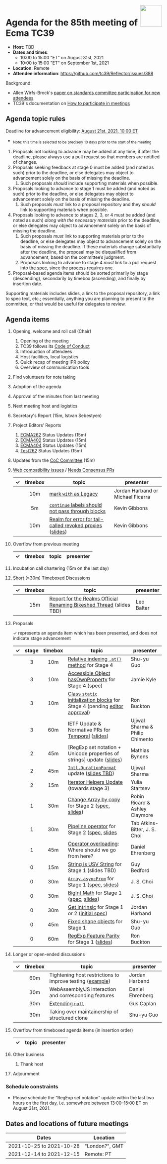 
<img src="../images/Ecma_RVB-003.jpg" align="right" height="70" alt="" />

# Agenda for the 85th meeting of Ecma TC39

- **Host**: TBD
- **Dates and times**:
  - 10:00 to 15:00 "ET" on August 31st, 2021
  - 10:00 to 15:00 "ET" on September 1st, 2021
- **Location**: Remote
- **Attendee information**: https://github.com/tc39/Reflector/issues/388

Background:
- Allen Wirfs-Brock's [paper on standards committee participation for new attendees](http://wirfs-brock.com/allen/files/papers/standpats-asianplop2016.pdf)
- TC39's documentation on [How to participate in meetings](https://github.com/tc39/how-we-work/blob/master/how-to-participate-in-meetings.md)

## Agenda topic rules

Deadline for advancement eligibility: [August 21st, 2021, 10:00 ET](https://www.timeanddate.com/countdown/generic?p0=1440&iso=20210821T14&msg=TC39%20Submission%20deadline)
  - <sub>Note: this time is selected to be precisely 10 days prior to the start of the meeting</sub>

1. Proposals not looking to advance may be added at any time; if after the deadline, please always use a pull request so that members are notified of changes.
1. Proposals seeking feedback at stage 0 must be added (and noted as such) prior to the deadline, or else delegates may object to advancement solely on the basis of missing the deadline.
    1. Such proposals *should* include supporting materials when possible.
1. Proposals looking to advance to stage 1 must be added (and noted as such) prior to the deadline, or else delegates may object to advancement solely on the basis of missing the deadline.
    1. Such proposals *must* link to a proposal repository and they *should* link to supporting materials when possible.
1. Proposals looking to advance to stages 2, 3, or 4 must be added (and noted as such) *along with the necessary materials* prior to the deadline, or else delegates may object to advancement solely on the basis of missing the deadline.
    1. Such proposals *must* link to supporting materials prior to the deadline, or else delegates may object to advancement solely on the basis of missing the deadline. If these materials change substantially after the deadline, the proposal may be disqualified from advancement, based on the committee’s judgment.
    1. Proposals looking to advance to stage 4 *must* link to a pull request into [the spec](https://github.com/tc39/ecma262), since the [process](https://tc39.github.io/process-document/) requires one.
1. Proposal-based agenda items should be sorted primarily by stage (descending), secondarily by timebox (ascending), and finally by insertion date.

Supporting materials includes slides, a link to the proposal repository, a link to spec text, etc.; essentially, anything you are planning to present to the committee, or that would be useful for delegates to review.

## Agenda items

1. Opening, welcome and roll call (Chair)
    1. Opening of the meeting
    1. TC39 follows its [Code of Conduct](https://tc39.github.io/code-of-conduct/)
    1. Introduction of attendees
    1. Host facilities, local logistics
    1. Quick recap of meeting IPR policy
    1. Overview of communication tools
1. Find volunteers for note taking
1. Adoption of the agenda
1. Approval of the minutes from last meeting
1. Next meeting host and logistics
1. Secretary's Report (15m, Istvan Sebestyen)
1. Project Editors’ Reports
    1. [ECMA262](https://github.com/tc39/ecma262) Status Updates (15m)
    1. [ECMA402](https://github.com/tc39/ecma402) Status Updates (15m)
    1. [ECMA404](https://www.ecma-international.org/publications/standards/Ecma-404.htm) Status Updates (15m)
    1. [Test262](https://github.com/tc39/test262) Status Updates (15m)
1. Updates from the [CoC Committee](https://tc39.es/code-of-conduct/#code-of-conduct-committee) (15m)
1. [Web compatibility issues](https://github.com/tc39/ecma262/issues?utf8=✓&q=is%3Aopen+label%3A%22web+reality%22+is%3Aissue) / [Needs Consensus PRs](https://github.com/tc39/ecma262/pulls?q=is%3Apr+is%3Aopen+label%3A%22needs+consensus%22)

    | ✓ | timebox | topic | presenter |
    |:-:|:-------:|-------|-----------|
    |   | 10m     | [mark `with` as Legacy](https://github.com/tc39/ecma262/pull/2441) | Jordan Harband or Michael Ficarra |
    |   | 5m      | [`continue` labels should not pass through blocks](https://github.com/tc39/ecma262/pull/2482) | Kevin Gibbons |
    |   | 10m      | [Realm for error for tail-called revoked proxies](https://github.com/tc39/ecma262/pull/2495) ([slides](https://docs.google.com/presentation/d/1txbE6t69AAufBlKsCF20Gzyq2pUDBxK2Az7XQwljZC0/edit?usp=sharing)) | Kevin Gibbons |

1. Overflow from previous meeting

    | ✓ | timebox | topic | presenter |
    |:-:|:-------:|-------|-----------|

1. Incubation call chartering (15m on the last day)

1. Short (&le;30m) Timeboxed Discussions

    | ✓ | timebox | topic | presenter |
    |:-:|:-------:|-------|-----------|
    |   | 15m     | [Report for the Realms Official Renaming Bikeshed Thread](https://github.com/tc39/proposal-realms/issues/321#issuecomment-900523250) (slides TBD) | Leo Balter |

1. Proposals

    ✓ represents an agenda item which has been presented, and does not indicate stage advancement

    | ✓ | stage | timebox | topic | presenter |
    |:-:|:-----:|:-------:|-------|-----------|
    |   | 3     | 10m     | [Relative indexing `.at()` method](https://github.com/tc39/proposal-relative-indexing-method) for Stage 4 | Shu-yu Guo |
    |   | 3     | 10m     | [Accessible Object hasOwnProperty](https://github.com/tc39/proposal-accessible-object-hasownproperty) for Stage 4 ([spec](https://tc39.es/proposal-accessible-object-hasownproperty/)) | Jamie Kyle |
    |   | 3     | 10m     | [Class `static` initialization blocks](https://github.com/tc39/proposal-class-static-block) for Stage 4 (pending [editor approval](https://github.com/tc39/ecma262/pull/2440)) | Ron Buckton |
    |   | 3     | 60m     | IETF Update & Normative PRs for [Temporal](https://github.com/tc39/proposal-temporal) ([slides](https://ptomato.name/talks/tc39-2021-08/)) | Ujjwal Sharma & Philip Chimento |
    |   | 2     | 45m     | [RegExp set notation + Unicode properties of strings] update ([slides](https://docs.google.com/presentation/d/1foloLW13Elu0kslVsmD1hR_qZQBn8INcNpdWl0rlHrI/edit)) | Mathias Bynens |
    |   | 2     | 45m     | [`Intl.DurationFormat`](https://github.com/tc39/proposal-intl-duration-format) update ([slides TBD]()) | Ujjwal Sharma |
    |   | 2     | 15m     | [Iterator Helpers Update](https://github.com/tc39/proposal-iterator-helpers) (towards stage 3) | Yulia Startsev|
    |   | 1     | 30m     | [Change Array by copy](https://github.com/tc39/proposal-change-array-by-copy) for Stage 2 ([spec](https://tc39.es/proposal-change-array-by-copy/), [slides](https://www.rricard.me/serve/tc39-aug2021-array-copy.pdf)) | Robin Ricard & Ashley Claymore |
    |   | 1     | 30m     | [Pipeline operator](https://github.com/js-choi/proposal-hack-pipes/) for Stage 2 ([spec](https://jschoi.org/21/es-hack-pipes/), [slides](https://docs.google.com/presentation/d/1xTnIoh1ECLKAjEQ5YZ5hRw2MZzW67Q78exAR_q2EDgM/edit?usp=sharing) | Tab Atkins-Bitter, J. S. Choi |
    |   | 1     | 45m     | [Operator overloading](https://github.com/tc39/proposal-operator-overloading): Where should we go from here? | Daniel Ehrenberg |
    |   | 0     | 15m     | [String is USV String](https://github.com/guybedford/proposal-is-usv-string) for Stage 1 (slides TBD) | Guy Bedford |
    |   | 0     | 30m     | [`Array.asyncFrom`](https://github.com/js-choi/proposal-array-async-from) for Stage 1 ([spec](https://jschoi.org/21/es-array-async-from/), [slides](https://docs.google.com/presentation/d/1sbnssKjUjt732EQYGWHljJ0pWhA7DTCg-lnLB7IOpck/edit#slide=id.gc6fa3c898_0_16)) | J. S. Choi |
    |   | 0     | 30m     | [BigInt Math](https://github.com/js-choi/proposal-bigint-math) for Stage 1 ([spec](https://jschoi.org/21/es-bigint-math/), [slides](https://docs.google.com/presentation/d/1_o2d4YtsG2rHTKP6etRsM8YFCUr0096ISEe2F3Z90cQ/edit?usp=sharing)) | J. S. Choi |
    |   | 0     | 30m     | [Get Intrinsic](https://github.com/ljharb/proposal-get-intrinsic) for Stage 1 or 2 ([initial spec](https://ljharb.github.io/proposal-get-intrinsic/)) | Jordan Harband |
    |   | 0     | 45m     | [Fixed shape objects](https://github.com/syg/proposal-structs/) for Stage 1 | Shu-yu Guo |
    |   | 0     | 60m     | [RegExp Feature Parity](https://github.com/rbuckton/proposal-regexp-features) for Stage 1 ([slides](https://1drv.ms/p/s!AjgWTO11Fk-Tkfla9MapGDckOz_q0Q?e=JDubat)) | Ron Buckton |

1. Longer or open-ended discussions

    | ✓ | timebox | topic | presenter |
    |:-:|:-------:|-------|-----------|
    |   | 60m     | Tightening host restrictions to improve testing ([example](https://github.com/tc39/test262/pull/3054#issuecomment-882741949)) | Jordan Harband |
    |   | 30m     | WebAssembly/JS interaction and corresponding features | Daniel Ehrenberg |
    |   | 30m     | [Extending `null`](https://github.com/tc39/ecma262/pull/1321) | Gus Caplan |
    |   | 30m     | Taking over maintainership of structured clone | Shu-yu Guo |

1. Overflow from timeboxed agenda items (in insertion order)

    | ✓ | topic | presenter |
    |:-:|-------|-----------|

1. Other business
    1. Thank host
1. Adjournment

### Schedule constraints

<!-- Be specific! Provide a full name, date and time range that they will or will not be available, and which sessions they are trying to prioritize. Satisfaction not guaranteed, but more information is useful. Conflicting constraints honored on a first-come, first served basis. -->
- Please schedule the “RegExp set notation” update within the last two hours on the first day, i.e. somewhere between 13:00–15:00 ET on August 31st, 2021.

## Dates and locations of future meetings

| Dates                    | Location                       |
|--------------------------|--------------------------------|
| 2021-10-25 to 2021-10-28 | "London?", GMT                 |
| 2021-12-14 to 2021-12-15 | Remote: PT                     |
